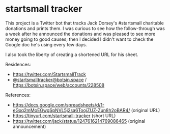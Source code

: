 # startsmall tracker

This project is a Twitter bot that tracks Jack Dorsey's #startsmall 
charitable donations and prints them. I was curious to see how the
follow-through was a week after he announced the donations and was
pleased to see more money going to good causes; then I decided I
didn't want to check the Google doc he's using every few days.

I also took the liberty of creating a shortened URL for his sheet.

Residences:

- https://twitter.com/StartsmallTrack
- @startsmalltracker@botsin.space / https://botsin.space/web/accounts/228508

References:

- https://docs.google.com/spreadsheets/d/1-eGxq2mMoEGwgSpNVL5j2sa6ToojZUZ-Zun8h2oBAR4/ (original URL)
- https://tinyurl.com/startsmall-tracker (short URL)
- https://twitter.com/jack/status/1247616214769086465 (original announcement)
